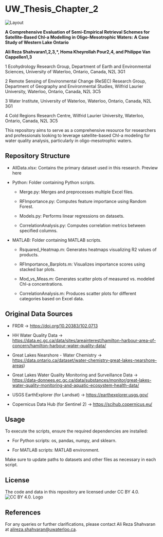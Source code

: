 # UW_Thesis_Chapter_2  

![Layout](https://github.com/arshahvaran/UW_Thesis_Chapter_2/assets/61093183/6b7049a8-6000-440b-8214-3c90ccd5aaa6)

**A Comprehensive Evaluation of Semi-Empirical Retrieval Schemes for Satellite-Based Chl-a Modelling in Oligo-Mesotrophic Waters: A Case Study of Western Lake Ontario**


**Ali Reza Shahvaran1,2,3,*, Homa Kheyrollah Pour2,4, and Philippe Van Cappellen1,3**


1 Ecohydrology Research Group, Department of Earth and Environmental Sciences, University of Waterloo, Ontario, Canada, N2L 3G1

2 Remote Sensing of Environmental Change (ReSEC) Research Group, Department of Geography and Environmental Studies, Wilfrid Laurier University, Waterloo, Ontario, Canada, N2L 3C5

3 Water Institute, University of Waterloo, Waterloo, Ontario, Canada, N2L 3G1

4 Cold Regions Research Centre, Wilfrid Laurier University, Waterloo, Ontario, Canada, N2L 3C5
  
  
  
This repository aims to serve as a comprehensive resource for researchers and professionals looking to leverage satellite-based Chl-a modeling for water quality analysis, particularly in oligo-mesotrophic waters.
  
  
  
## Repository Structure

  - AllData.xlsx: Contains the primary dataset used in this research. Preview here
  
  -  Python: Folder containing Python scripts.
  
      - Merge.py: Merges and preprocesses multiple Excel files.
    
      - RFImportance.py: Computes feature importance using Random Forest.
    
      - Models.py: Performs linear regressions on datasets.
    
      - CorrelationAnalysis.py: Computes correlation metrics between specified columns.
    
  -  MATLAB: Folder containing MATLAB scripts.
  
      - Rsquared_Heatmap.m: Generates heatmaps visualizing R2 values of products.
    
      - RFImportance_Barplots.m: Visualizes importance scores using stacked bar plots.
    
      - Mod_vs_Meas.m: Generates scatter plots of measured vs. modeled Chl-a concentrations.
    
      - CorrelationAnalysis.m: Produces scatter plots for different categories based on Excel data.
  
  
  
## Original Data Sources

- FRDR → https://doi.org/10.20383/102.0713

- HH Water Quality Data → https://data.ec.gc.ca/data/sites/areainterest/hamilton-harbour-area-of-concern/hamilton-harbour-water-quality-data/

- Great Lakes Nearshore - Water Chemistry → https://data.ontario.ca/dataset/water-chemistry-great-lakes-nearshore-areas) 

- Great Lakes Water Quality Monitoring and Surveillance Data → https://data-donnees.ec.gc.ca/data/substances/monitor/great-lakes-water-quality-monitoring-and-aquatic-ecosystem-health-data/

- USGS EarthExplorer (for Landsat) → https://earthexplorer.usgs.gov/

- Copernicus Data Hub (for Sentinel 2) → https://scihub.copernicus.eu/
  
  
  
## Usage

To execute the scripts, ensure the required dependencies are installed:

- For Python scripts: os, pandas, numpy, and sklearn.

- For MATLAB scripts: MATLAB environment.

Make sure to update paths to datasets and other files as necessary in each script.
  
  
  
## License

The code and data in this repository are licensed under CC BY 4.0. ![CC BY 4.0. Logo](https://mirrors.creativecommons.org/presskit/buttons/88x31/svg/by.svg)
  
  
  
## References
For any queries or further clarifications, please contact Ali Reza Shahvaran at alireza.shahvaran@uwaterloo.ca.


